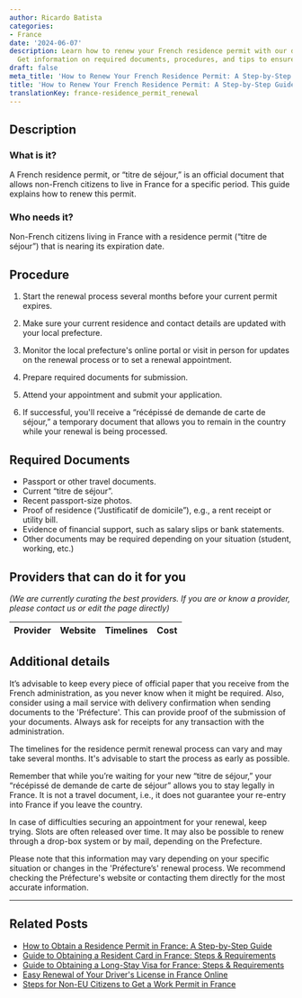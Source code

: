```yaml
---
author: Ricardo Batista
categories:
- France
date: '2024-06-07'
description: Learn how to renew your French residence permit with our detailed guide.
  Get information on required documents, procedures, and tips to ensure a smooth process.
draft: false
meta_title: 'How to Renew Your French Residence Permit: A Step-by-Step Guide'
title: 'How to Renew Your French Residence Permit: A Step-by-Step Guide'
translationKey: france-residence_permit_renewal
---
```


## Description

### What is it?
A French residence permit, or “titre de séjour,” is an official document that allows non-French citizens to live in France for a specific period. This guide explains how to renew this permit.

### Who needs it?
Non-French citizens living in France with a residence permit (“titre de séjour”) that is nearing its expiration date. 

## Procedure

1. Start the renewal process several months before your current permit expires. 

2. Make sure your current residence and contact details are updated with your local prefecture. 

3. Monitor the local prefecture's online portal or visit in person for updates on the renewal process or to set a renewal appointment.

4. Prepare required documents for submission.

5. Attend your appointment and submit your application.

6. If successful, you'll receive a “récépissé de demande de carte de séjour,” a temporary document that allows you to remain in the country while your renewal is being processed.

## Required Documents

- Passport or other travel documents.
- Current “titre de séjour”.
- Recent passport-size photos.
- Proof of residence (“Justificatif de domicile”), e.g., a rent receipt or utility bill.
- Evidence of financial support, such as salary slips or bank statements.
- Other documents may be required depending on your situation (student, working, etc.)

## Providers that can do it for you

_(We are currently curating the best providers. If you are or know a provider, please contact us or edit the page directly)_

| Provider        |     Website     |     Timelines    |       Cost      |
| :-------------: | :-------------: |  :-------------: | :-------------: |

## Additional details
It’s advisable to keep every piece of official paper that you receive from the French administration, as you never know when it might be required. Also, consider using a mail service with delivery confirmation when sending documents to the 'Préfecture'. This can provide proof of the submission of your documents. Always ask for receipts for any transaction with the administration.

The timelines for the residence permit renewal process can vary and may take several months. It's advisable to start the process as early as possible. 

Remember that while you’re waiting for your new “titre de séjour,” your “récépissé de demande de carte de séjour” allows you to stay legally in France. It is not a travel document, i.e., it does not guarantee your re-entry into France if you leave the country.

In case of difficulties securing an appointment for your renewal, keep trying. Slots are often released over time. It may also be possible to renew through a drop-box system or by mail, depending on the Prefecture. 

Please note that this information may vary depending on your specific situation or changes in the 'Préfecture’s' renewal process. We recommend checking the Préfecture's website or contacting them directly for the most accurate information.

---
## Related Posts

- [How to Obtain a Residence Permit in France: A Step-by-Step Guide](https://tramitit.com/guides/france/residence_permit_application/)
- [Guide to Obtaining a Resident Card in France: Steps & Requirements](https://tramitit.com/guides/france/resident_card_application/)
- [Guide to Obtaining a Long-Stay Visa for France: Steps & Requirements](https://tramitit.com/guides/france/visa_application/)
- [Easy Renewal of Your Driver's License in France Online](https://tramitit.com/guides/france/drivers_license_renewal/)
- [Steps for Non-EU Citizens to Get a Work Permit in France](https://tramitit.com/guides/france/work_permit_application/)